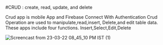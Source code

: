 #CRUD :  create, read, update, and delete

Crud app is mobile App and Firebase Connect With Authentication
Crud Operation are used to manipulate,read,insert,
Delete,and edit table data.
These apps include four functions.
Insert,Select,Edit,Delete

![Screencast from 23-03-22 08_45_10 PM IST (1)](https://user-images.githubusercontent.com/87010265/159734807-7631426d-596b-40f9-8ed9-b483c15eea78.gif)

